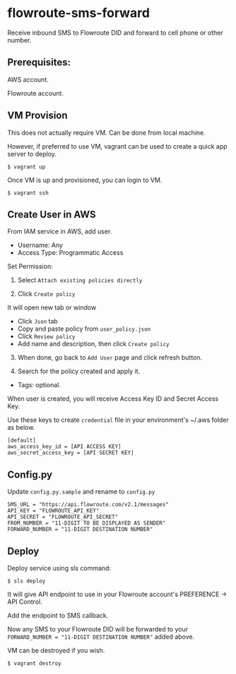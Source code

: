 # flowroute-sms-forward

Receive inbound SMS to Flowroute DID and forward to cell phone or other number.  


## Prerequisites:

AWS account.

Flowroute account.

## VM Provision

This does not actually require VM.  Can be done from local machine. 

However, if preferred to use VM, vagrant can be used to create a quick app server to deploy.
```shell
$ vagrant up
```
Once VM is up and provisioned, you can login to VM.
```shell
$ vagrant ssh
```

## Create User in AWS

From IAM service in AWS, add user.  

- Username: Any
- Access Type: Programmatic Access

Set Permission:

1. Select `Attach existing policies directly`

2. Click `Create policy`

It will open new tab or window
- Click `Json` tab
- Copy and paste policy from `user_policy.json`
- Click `Review policy`
- Add name and description, then click `Create policy`

3. When done, go back to `Add User` page and click refresh button.

4. Search for the policy created and apply it.
- Tags: optional.

When user is created, you will receive Access Key ID and Secret Access Key.

Use these keys to create `credential` file in your environment's ~/.aws folder as below.
```
[default]
aws_access_key_id = [API ACCESS KEY]
aws_secret_access_key = [API SECRET KEY]
```

## Config.py
Update `config.py.sample` and rename to `config.py`
```
SMS_URL = "https://api.flowroute.com/v2.1/messages"
API_KEY = "FLOWROUTE_API_KEY"
API_SECRET = "FLOWROUTE_API_SECRET"
FROM_NUMBER = "11-DIGIT TO BE DISPLAYED AS SENDER"
FORWARD_NUMBER = "11-DIGIT DESTINATION NUMBER"
```

## Deploy
Deploy service using sls command:
```shell
$ sls deploy
```

It will give API endpoint to use in your Flowroute account's PREFERENCE -> API Control.  

Add the endpoint to SMS callback.

Now any SMS to your Flowroute DID will be forwarded to your `FORWARD_NUMBER = "11-DIGIT DESTINATION NUMBER"` added above.  

VM can be destroyed if you wish. 
```shell
$ vagrant destroy
```
